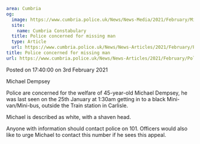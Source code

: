 ```yaml
area: Cumbria
og:
  image: https://www.cumbria.police.uk/News/News-Media/2021/February/Michael-Dempseyjpg-Cropped-380x240.jpg
  site:
    name: Cumbria Constabulary
  title: Police concerned for missing man
  type: Article
  url: https://www.cumbria.police.uk/News/News-Articles/2021/February/Police-concerned-for-missing-man.aspx
title: Police concerned for missing man
url: https://www.cumbria.police.uk/News/News-Articles/2021/February/Police-concerned-for-missing-man.aspx
```

Posted on 17:40:00 on 3rd February 2021

Michael Dempsey

Police are concerned for the welfare of 45-year-old Michael Dempsey, he was last seen on the 25th January at 1:30am getting in to a black Mini-van/Mini-bus, outside the Train station in Carlisle.

Michael is described as white, with a shaven head.

Anyone with information should contact police on 101. Officers would also like to urge Michael to contact this number if he sees this appeal.
